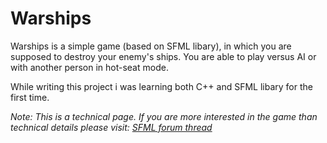 # Warships
Warships is a simple game (based on SFML libary), in which you are supposed to destroy your enemy's ships. You are able to play versus AI or with another person in hot-seat mode.

While writing this project i was learning both C++ and SFML libary for the first time.

*Note: This is a technical page. If you are more interested in the game than technical details please visit: [SFML forum thread](https://en.sfml-dev.org/forums/index.php?topic=22569.0)*
